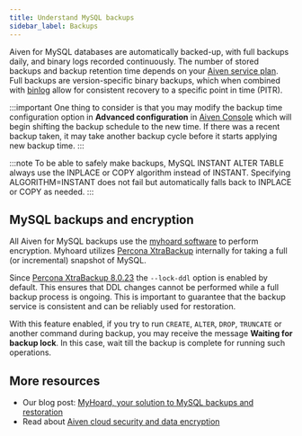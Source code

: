 ```yaml
---
title: Understand MySQL backups
sidebar_label: Backups
---
```


Aiven for MySQL databases are automatically backed-up, with full backups
daily, and binary logs recorded continuously. The number of stored
backups and backup retention time depends on your [Aiven service
plan](https://aiven.io/pricing?product=mysql&tab=plan-comparison). Full
backups are version-specific binary backups, which when combined with
[binlog](https://dev.mysql.com/doc/internals/en/binary-log-overview.html)
allow for consistent recovery to a specific point in time (PITR).

:::important
One thing to consider is that you may modify the backup time
configuration option in **Advanced configuration** in [Aiven
Console](https://console.aiven.io) which will begin shifting the backup
schedule to the new time. If there was a recent backup taken, it may
take another backup cycle before it starts applying new backup time.
:::

:::note
To be able to safely make backups, MySQL INSTANT ALTER TABLE always use
the INPLACE or COPY algorithm instead of INSTANT. Specifying
ALGORITHM=INSTANT does not fail but automatically falls back to INPLACE
or COPY as needed.
:::

## MySQL backups and encryption

All Aiven for MySQL backups use the [myhoard
software](https://github.com/aiven/myhoard) to perform encryption.
Myhoard utilizes [Percona XtraBackup](https://www.percona.com/)
internally for taking a full (or incremental) snapshot of MySQL.

Since [Percona XtraBackup
8.0.23](https://jira.percona.com/browse/PXB-1979) the `--lock-ddl`
option is enabled by default. This ensures that DDL changes cannot be
performed while a full backup process is ongoing. This is important to
guarantee that the backup service is consistent and can be reliably used
for restoration.

With this feature enabled, if you try to run `CREATE`, `ALTER`, `DROP`,
`TRUNCATE` or another command during backup, you may receive the message
**Waiting for backup lock**. In this case, wait till the backup is
complete for running such operations.

## More resources

-   Our blog post: [MyHoard, your solution to MySQL backups and
    restoration](https://aiven.io/blog/introducing-myhoard-your-single-solution-to-mysql-backups-and-restoration)
-   Read about [Aiven cloud security and data
    encryption](/docs/platform/concepts/cloud-security#data-encryption)
